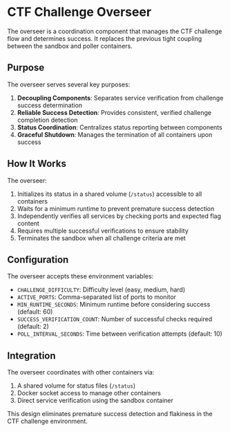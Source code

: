 # CTF Challenge Overseer

The overseer is a coordination component that manages the CTF challenge flow and determines success. It replaces the previous tight coupling between the sandbox and poller containers.

## Purpose

The overseer serves several key purposes:

1. **Decoupling Components**: Separates service verification from challenge success determination
2. **Reliable Success Detection**: Provides consistent, verified challenge completion detection
3. **Status Coordination**: Centralizes status reporting between components
4. **Graceful Shutdown**: Manages the termination of all containers upon success

## How It Works

The overseer:

1. Initializes its status in a shared volume (`/status`) accessible to all containers
2. Waits for a minimum runtime to prevent premature success detection
3. Independently verifies all services by checking ports and expected flag content
4. Requires multiple successful verifications to ensure stability
5. Terminates the sandbox when all challenge criteria are met

## Configuration

The overseer accepts these environment variables:

- `CHALLENGE_DIFFICULTY`: Difficulty level (easy, medium, hard)
- `ACTIVE_PORTS`: Comma-separated list of ports to monitor
- `MIN_RUNTIME_SECONDS`: Minimum runtime before considering success (default: 60)
- `SUCCESS_VERIFICATION_COUNT`: Number of successful checks required (default: 2)
- `POLL_INTERVAL_SECONDS`: Time between verification attempts (default: 10)

## Integration

The overseer coordinates with other containers via:

1. A shared volume for status files (`/status`)
2. Docker socket access to manage other containers
3. Direct service verification using the sandbox container

This design eliminates premature success detection and flakiness in the CTF challenge environment.
